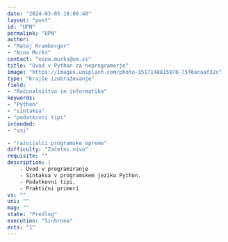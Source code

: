 ```yaml
---
date: "2024-03-05 10:06:40"
layout: "post"
id: "UPN"
permalink: "UPN"
author:
- "Matej Kramberger"
- "Nina Murks"
contact: "nina.murks@um.si"
title: "Uvod v Python za neprogramerje"
image: "https://images.unsplash.com/photo-1517148815978-75f6acaaf32c"
type: "Krajše izobraževanje"
field:
- "Računalništvo in informatika"
keywords:
- "Python"
- "sintaksa"
- "podatkovni tipi"
intended:
- "vsi"

- "razvijalci programske opreme"
difficulty: "Začetni nivo"
requisite: ""
description: |
    - Uvod v programiranje
    - Sintaksa v programskem jeziku Python.
    - Podatkovni tipi.
    - Praktični primeri
vs: ""
uni: ""
mag: ""
state: "Predlog"
execution: "Sinhrona"
ects: "1"
---
```

